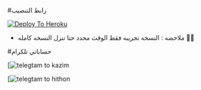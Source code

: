 #رابط التنصيب 

[![Deploy To Heroku](https://www.herokucdn.com/deploy/button.svg)](https://dashboard.heroku.com/new?template=https:https://github.com/KAZIM8/HITHON-PACK)

- ملاحضه : النسخه تجريبه فقط الوقت محدد حتا تنزل النسخه كامله 👾💜

#حساباتي تلكرام 

[![telegtam to kazim](https://t.me/YTLTY)

[![telegtam to hithon](https://t.me/Hithon)

